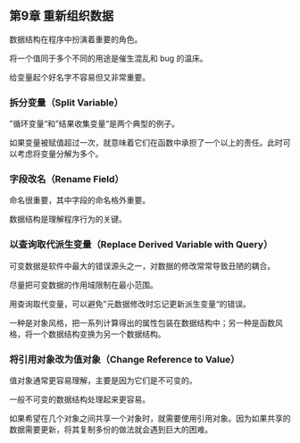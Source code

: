 ## 第9章 重新组织数据

数据结构在程序中扮演着重要的角色。

将一个值同于多个不同的用途是催生混乱和 bug 的温床。

给变量起个好名字不容易但又非常重要。

### 拆分变量（Split Variable）

”循环变量“和”结果收集变量“是两个典型的例子。

如果变量被赋值超过一次，就意味着它们在函数中承担了一个以上的责任。此时可以考虑将变量分解为多个。

### 字段改名（Rename Field）

命名很重要，其中字段的命名格外重要。

数据结构是理解程序行为的关键。

### 以查询取代派生变量（Replace Derived Variable with Query）

可变数据是软件中最大的错误源头之一，对数据的修改常常导致丑陋的耦合。

尽量把可变数据的作用域限制在最小范围。

用查询取代变量，可以避免”元数据修改时忘记更新派生变量“的错误。

一种是对象风格，把一系列计算得出的属性包装在数据结构中；另一种是函数风格，将一个数据结构变换为另一个数据结构。

### 将引用对象改为值对象（Change Reference to Value）

值对象通常更容易理解，主要是因为它们是不可变的。

一般不可变的数据结构处理起来更容易。

如果希望在几个对象之间共享一个对象时，就需要使用引用对象。因为如果共享的数据需要更新，将其复制多份的做法就会遇到巨大的困难。
